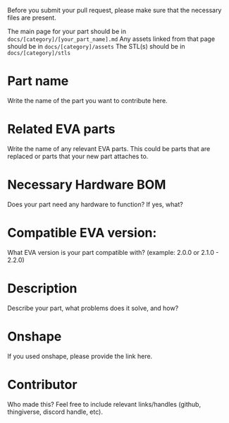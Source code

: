 Before you submit your pull request, please make sure that the necessary files are present.

The main page for your part should be in `docs/[category]/[your_part_name].md`
Any assets linked from that page should be in `docs/[category]/assets`
The STL(s) should be in `docs/[category]/stls`

# Part name
Write the name of the part you want to contribute here.

# Related EVA parts
Write the name of any relevant EVA parts. This could be parts that are replaced or parts that your new part attaches to.

# Necessary Hardware BOM
Does your part need any hardware to function? If yes, what?

# Compatible EVA version:
What EVA version is your part compatible with? (example: 2.0.0 or 2.1.0 - 2.2.0)

# Description
Describe your part, what problems does it solve, and how?

# Onshape
If you used onshape, please provide the link here.

# Contributor
Who made this? Feel free to include relevant links/handles (github, thingiverse, discord handle, etc).
